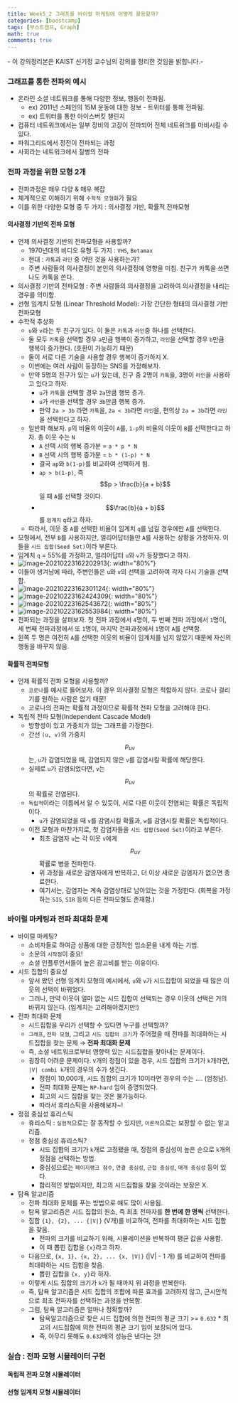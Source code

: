 ```yaml
---
title: Week5_2 그래프를 바이럴 마케팅에 어떻게 활용할까?
categories: [boostcamp]
tags: [부스트캠프, Graph]
math: true
comments: true
---
```


\- 이 강의정리본은 KAIST 신기정 교수님의 강의를 정리한 것임을 밝힙니다.\- 

### 그래프를 통한 전파의 예시

- 온라인 소셜 네트워크를 통해 다양한 정보, 행동이 전파됨.
  - ex) 2011년 스페인의 15M 운동에 대한 정보 - 트위터를 통해 전파됨.
  - ex) 트위터를 통한 아이스버킷 챌린지
- 컴퓨터 네트워크에서는 일부 장비의 고장이 전파되어 전체 네트워크를 마비시킬 수 있다.
- 파워그리드에서 정전이 전파되는 과정
- 사회라는 네트워크에서 질병의 전파

### 전파 과정을 위한 모형 2개

- 전파과정은 매우 다양 & 매우 복잡
- 체계적으로 이해하기 위해 `수학적 모형화`가 필요
- 이를 위한 다양한 모형 중 두 가지 : 의사결정 기반, 확률적 전파모형

#### 의사결정 기반의 전파 모형

- 언제 의사결정 기반의 전파모형을 사용할까?
  - 1970년대의 비디오 유형 두 가지 : `VHS`, `Betamax`
  - 현대 : `카톡`과 `라인` 중 어떤 것을 사용하는가?
  - 주변 사람들의 의사결정이 본인의 의사결정에 영향을 미침. 친구가 카톡을 쓰면 나도 카톡을 쓴다.
- 의사결정 기반의 전파모형 : 주변 사람들의 의사결정을 고려하여 의사결정을 내리는 경우를 의미함.
- 선형 임계치 모형 (Linear Threshold Model): 가장 간단한 형태의 의사결정 기반 전파모형
- 수학적 추상화
  - `u`와 `v`라는 두 친구가 있다. 이 둘은 `카톡`과 `라인`중 하나를 선택한다.
  - 둘 모두 `카톡`을 선택할 경우 `a`만큼 행복이 증가하고, `라인`을 선택할 경우 `b`만큼 행복이 증가한다. (호환이 가능하기 때문)
  - 둘이 서로 다른 기술을 사용할 경우 행복이 증가하지 X.
  - 이번에는 여러 사람이 등장하는 SNS를 가정해보자.
  - 만약 5명의 친구가 있는 `u`가 있는데, 친구 중 2명이 `카톡`을, 3명이 `라인`을 사용하고 있다고 하자.
    - `u`가 `카톡`을 선택할 경우 `2a`만큼 행복 증가.
    - `u`가 `라인`을 선택할 경우 `3b`만큼 행복 증가.
    - 만약 `2a > 3b` 라면 `카톡`을, `2a < 3b`라면 `라인`을, 편의상 `2a = 3b`라면 `라인`을 선택한다고 하자.
  - 일반화 해보자. `p`의 비율의 이웃이 `A`를, `1-p`의 비율의 이웃이 `B`를 선택한다고 하자. 총 이웃 수는 `N`
    - `A` 선택 시의 행복 증가분 = `a * p * N`
    - `B` 선택 시의 행복 증가분 = `b * (1-p) * N`
    - 결국 `ap`와 `b(1-p)`를 비교하여 선택하게 됨.
    - `ap > b(1-p)`, 즉 $$p > \frac{b}{a + b}$$ 일 때 `A`를 선택할 것이다.
    - $$\frac{b}{a + b}$$를 `임계치` `q`라고 하자.
  - 따라서, 이웃 중 `A`를 선택한 비율이 임계치 `q`를 넘길 경우에만 `A`를 선택한다.
- 모형에서, 전부 `B`를 사용하지만, 얼리어답터들만 `A`를 사용하는 상황을 가정하자. 이들을 `시드 집합(Seed Set)`이라 부른다.
- 임계치 `q` = 55%를 가정하고, 얼리어답터 `u`와 `v`가 등장했다고 하자.
- ![image-20210223162202913](/assets/img/post-images/image-20210223162202913.png){: width="80%"}
- 이들이 생겨남에 따라, 주변인들은  `u`와 `v`의 선택을 고려하여 각자 다시 기술을 선택함.
- ![image-20210223162301124](/assets/img/post-images/image-20210223162301124.png){: width="80%"}
- ![image-20210223162424309](/assets/img/post-images/image-20210223162424309.png){: width="80%"}
- ![image-20210223162543672](/assets/img/post-images/image-20210223162543672.png){: width="80%"}
- ![image-20210223162553984](/assets/img/post-images/image-20210223162553984.png){: width="80%"}
- 전파되는 과정을 살펴보자. 첫 전파 과정에서 `4`명이, 두 번째 전파 과정에서 `1`명이, 세 번째 전파과정에서 또 `1`명이, 마지막 전파과정에서 `1`명이 `A`를 선택함.
- 왼쪽 두 명은 여전히 `A`를 선택한 이웃의 비율이 임계치를 넘지 않았기 때문에 자신의 행동을 바꾸지 않음.

#### 확률적 전파모형

- 언제 확률적 전파 모형을 사용할까?
  - `코로나`를 예시로 들어보자. 이 경우 의사결정 모형은 적합하지 않다. 코로나 걸리기를 원하는 사람은 없기 때문!
  - 코로나의 전파는 확률적 과정이므로 확률적 전파 모형을 고려해야 한다.
- 독립적 전파 모형(Independent Cascade Model)
  - 방향성이 있고 가중치가 있는 그래프를 가정한다.
  - 간선 `(u, v)`의 가중치 $$p_{uv}$$는, `u`가 감염되었을 때, 감염되지 않은 `v`를 감염시킬 확률에 해당한다.
  - 실제로 `u`가 감염되었다면, `v`는 $$p_{uv}$$의 확률로 전염된다.
  - `독립적`이라는 이름에서 알 수 있듯이, 서로 다른 이웃이 전염되는 확률은 독립적이다.
    - `u`가 감염되었을 때 `v`를 감염시킬 확률과, `w`를 감염시킬 확률은 독립적이다. 
  - 이전 모형과 마찬가지로, 첫 감염자들을 `시드 집합(Seed Set)`이라고 부른다.
    - 최초 감염자 `u`는 각 이웃 `v`에게 $$p_{uv}$$ 확률로 병을 전파한다.
    - 위 과정을 새로운 감염자에게 반복하고, 더 이상 새로운 감염자가 없으면 종료한다.
    - 여기서는, 감염자는 계속 감염상태로 남아있는 것을 가정한다. (회복을 가정하는 `SIS`, `SIR` 등의 다른 전파모형도 존재함.)

### 바이럴 마케팅과 전파 최대화 문제

- 바이럴 마케팅?
  - 소비자들로 하여금 상품에 대한 긍정적인 입소문을 내게 하는 기법.
  - 소문의 `시작점`이 중요!
  - 소셜 인플루언서들이 높은 광고비를 받는 이유이다.
- 시드 집합의 중요성
  - 앞서 봤던 선형 임계치 모형의 예시에서, `u`와 `v`가 시드집합이 되었을 때 많은 이웃의 선택이 바뀌었다.
  - 그러나, 만약 이웃이 얼마 없는 시드 집합이 선택되는 경우 이웃의 선택은 거의 바뀌지 않는다. (임계치는 고려해야겠지만!)
- 전파 최대화 문제
  - 시드집합을 우리가 선택할 수 있다면 누구를 선택할까?
  - `그래프`, `전파 모형`, 그리고 `시드 집합의 크기`가 주어졌을 때 전파를 최대화하는 시드집합을 찾는 문제 → **전파 최대화 문제**
  - 즉, 소셜 네트워크로부터 영향력 있는 시드집합을 찾아내는 문제이다.
  - 굉장히 어려운 문제이다. `V`개의 정점이 있을 경우, 시드 집합의 크기가 `k`개라면, `|V| combi k`개의 경우의 수가 생긴다.
    - 정점이 10,000개, 시드 집합의 크기가 10이라면 경우의 수는 .... (엄청남).
    - 전파 최대화 문제는 `NP-hard` 임이 증명되었다.
    - 최고의 시드 집합을 찾는 것은 불가능하다.
    - 따라서 휴리스틱을 사용해보자~!
- 정점 중심성 휴리스틱
  - 휴리스틱 : `실험적`으로는 잘 동작할 수 있지만, `이론적`으로는 보장할 수 없는 알고리즘.
  - 정점 중심성 휴리스틱?
    - 시드 집합의 크기가 `k`개로 고정됐을 때, 정점의 중심성이 높은 순으로 `k`개의 정점을 선택하는 방법.
    - 중심성으로는 `페이지랭크 점수`, `연결 중심성`, `근접 중심성`, `매개 중심성` 등이 있다.
    - 합리적인 방법이지만, 최고의 시드집합을 찾을 것이라는 보장은 X.
- 탐욕 알고리즘
  - 전파 최대화 문제를 푸는 방법으로 얘도 많이 사용됨.
  - 탐욕 알고리즘은 시드 집합의 원소, 즉 최초 전파자를 **한 번에 한 명씩** 선택한다.
  - 집합 `{1}, {2}, ... {|V|}` (V개)를 비교하여, 전파를 최대화하는 시드 집합을 찾음. 
    - 전파의 크기를 비교하기 위해, 시뮬레이션을 반복하여 평균 값을 사용함.
    - 이 때 뽑힌 집합을 `{x}`라고 하자.
  - 다음으로, `{x, 1}, {x, 2}, ... {x, |V|}` (|V| - 1 개) 를 비교하여 전파를 최대화하는 시드 집합을 찾음.
    - 뽑힌 집합을 `{x, y}`라 하자.
  - 이렇게 시드 집합의 크기가 `k`가 될 때까지 위 과정을 반복한다.
  - 즉, 탐욕 알고리즘은 시드 집합의 조합에 따른 효과를 고려하지 않고, 근시안적으로 최초 전파자를 선택하는 과정을 반복함.
  - 그럼, 탐욕 알고리즘은 얼마나 정확할까? 
    - 탐욕알고리즘으로 찾은 시드 집합에 의한 전파의 평균 크기 >= `0.632` * 최고의 시드집합에 의한 전파의 평균 크기 임이 보장되어 있다.
    - 즉, 아무리 못해도 `0.632`배의 성능은 낸다는 것!

### 실습 : 전파 모형 시뮬레이터 구현

#### 독립적 전파 모형 시뮬레이터

#### 선형 임계치 모형 시뮬레이터





